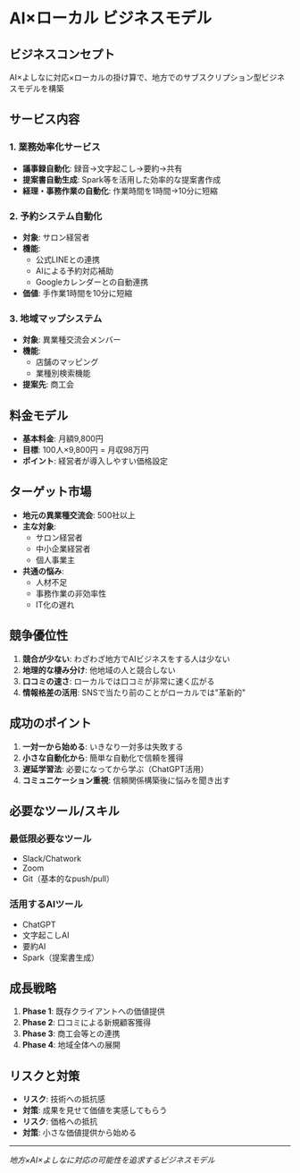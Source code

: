 # AI×ローカル ビジネスモデル

## ビジネスコンセプト
AI×よしなに対応×ローカルの掛け算で、地方でのサブスクリプション型ビジネスモデルを構築

## サービス内容

### 1. 業務効率化サービス
- **議事録自動化**: 録音→文字起こし→要約→共有
- **提案書自動生成**: Spark等を活用した効率的な提案書作成
- **経理・事務作業の自動化**: 作業時間を1時間→10分に短縮

### 2. 予約システム自動化
- **対象**: サロン経営者
- **機能**:
  - 公式LINEとの連携
  - AIによる予約対応補助
  - Googleカレンダーとの自動連携
- **価値**: 手作業1時間を10分に短縮

### 3. 地域マップシステム
- **対象**: 異業種交流会メンバー
- **機能**:
  - 店舗のマッピング
  - 業種別検索機能
- **提案先**: 商工会

## 料金モデル
- **基本料金**: 月額9,800円
- **目標**: 100人×9,800円 = 月収98万円
- **ポイント**: 経営者が導入しやすい価格設定

## ターゲット市場
- **地元の異業種交流会**: 500社以上
- **主な対象**:
  - サロン経営者
  - 中小企業経営者
  - 個人事業主
- **共通の悩み**:
  - 人材不足
  - 事務作業の非効率性
  - IT化の遅れ

## 競争優位性
1. **競合が少ない**: わざわざ地方でAIビジネスをする人は少ない
2. **地理的な棲み分け**: 他地域の人と競合しない
3. **口コミの速さ**: ローカルでは口コミが非常に速く広がる
4. **情報格差の活用**: SNSで当たり前のことがローカルでは"革新的"

## 成功のポイント
1. **一対一から始める**: いきなり一対多は失敗する
2. **小さな自動化から**: 簡単な自動化で信頼を獲得
3. **遅延学習法**: 必要になってから学ぶ（ChatGPT活用）
4. **コミュニケーション重視**: 信頼関係構築後に悩みを聞き出す

## 必要なツール/スキル
### 最低限必要なツール
- Slack/Chatwork
- Zoom
- Git（基本的なpush/pull）

### 活用するAIツール
- ChatGPT
- 文字起こしAI
- 要約AI
- Spark（提案書生成）

## 成長戦略
1. **Phase 1**: 既存クライアントへの価値提供
2. **Phase 2**: 口コミによる新規顧客獲得
3. **Phase 3**: 商工会等との連携
4. **Phase 4**: 地域全体への展開

## リスクと対策
- **リスク**: 技術への抵抗感
- **対策**: 成果を見せて価値を実感してもらう
- **リスク**: 価格への抵抗
- **対策**: 小さな価値提供から始める

---
*地方×AI×よしなに対応の可能性を追求するビジネスモデル*